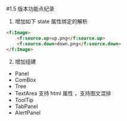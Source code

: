 #1.5 版本功能点纪录
1. 增加如下 state 属性绑定的解析
```html
<f:Image>
    <f:source.up>up.png</f:source.up>
    <f:source.down>down.png</f:source.down>
</f:Image>
```

2. 增加组建
* Panel
* ComBox
* Tree
* TextArea 支持 html 属性 ，支持图文混排
* ToolTip
* TabPanel
* AlertPanel